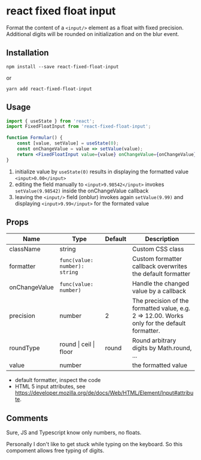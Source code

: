 # react fixed float input
 
Format the content of a ````<input/>```` element as a float with fixed precision. Additional digits will be rounded on initialization and on the blur event.

## Installation

````npm install --save react-fixed-float-input````
 
 or 

````yarn add react-fixed-float-input````

## Usage

```jsx
import { useState } from 'react';
import FixedFloatInput from 'react-fixed-float-input';
 
function Formular() {
    const [value, setValue] = useState(0);
    const onChangeValue = value => setValue(value);
    return <FixedFloatInput value={value} onChangeValue={onChangeValue}/>;
}
 ```
 
1) initialize value by ````useState(0)```` results in displaying  the formatted value ````<input>0.00</input>````
2) editing the field manually to ````<input>9.98542</input>```` invokes ````setValue(9.98542)```` inside the onChangeValue callback
3) leaving the ````<input/>```` field (onblur) invokes again ````setValue(9.99)```` and  displaying ````<input>9.99</input>```` for the formated value

## Props

| Name | Type | Default | Description |
| -----|------| --------| ----------- |
| className | string | | Custom CSS class |   
| formatter | ````func(value: number): string```` | | Custom formatter callback overwrites the default formatter |
| onChangeValue | ````func(value: number)```` | | Handle the changed value by a callback |
| precision | number  | 2 | The precision of the formatted value, e.g. 2 => 12.00. Works only for the default formatter. |
| roundType | round \| ceil \| floor | round | Round arbitrary digits by Math.round, ...|
| value | number | | the formatted value | 

* default formatter, inspect the code
* HTML 5 input attributes, see https://developer.mozilla.org/de/docs/Web/HTML/Element/Input#attribute.

## Comments

Sure, JS and Typescript know only numbers, no floats.

Personally I don't like to get stuck while typing on the keyboard. So this compoment allows free typing of digits. 
